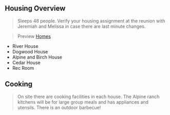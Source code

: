 ## Housing Overview
> Sleeps 48 people. Verify your housing assignment at the reunion with Jeremiah and Melissa in case there are last minute changes.
 
> Preview [Homes](https://www.coramranch.com/vacation-home)
- River House
- Dogwood House
- Alpine and Birch House
- Cedar House
- Rec Room

## Cooking
> On site there are cooking facilities in each house. The Alpine ranch kitchens will be for large group meals and has appliances and utensils. There is an outdoor barbecue!

